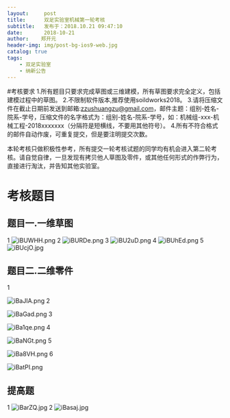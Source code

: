 ```yaml
---
layout:     post
title:      双足实验室机械第一轮考核
subtitle:   发布于：2018.10.21 09:47:10
date:       2018-10-21
author:    郑开元
header-img: img/post-bg-ios9-web.jpg
catalog: true
tags:
    - 双足实验室
    - 纳新公告
---
```


#考核要求
1.所有题目只要求完成草图或三维建模，所有草图要求完全定义，包括建模过程中的草图。
2.不限制软件版本,推荐使用soildworks2018。
3.请将压缩文件在截止日期前发送到邮箱:zzushuangzu@gmail.com，邮件主题：组别-姓名-院系-学号，压缩文件的名字格式为：组别-姓名-院系-学号，如：机械组-xxx-机械工程-2018xxxxxxx（分隔符是短横线，不要用其他符号）。
4.所有不符合格式的邮件自动作废，可重复提交，但是要注明提交次数。

本轮考核只做积极性参考，所有提交一轮考核试题的同学均有机会进入第二轮考核。请自觉自律，一旦发现有拷贝他人草图及零件，或其他任何形式的作弊行为，直接进行淘汰，并告知其他实验室。

# 考核题目
## 题目一.一维草图
1
![iBUWHH.png](https://s1.ax1x.com/2018/10/21/iBUWHH.png)
2
![iBURDe.png](https://s1.ax1x.com/2018/10/21/iBURDe.png)
3
![iBU2uD.png](https://s1.ax1x.com/2018/10/21/iBU2uD.png)
4
![iBUhEd.png](https://s1.ax1x.com/2018/10/21/iBUhEd.png)
5
![iBUcjO.jpg](https://s1.ax1x.com/2018/10/21/iBUcjO.jpg)
## 题目二.二维零件
1

![iBaJIA.png](https://s1.ax1x.com/2018/10/21/iBaJIA.png)
2

![iBaGad.png](https://s1.ax1x.com/2018/10/21/iBaGad.png)
3

![iBa1qe.png](https://s1.ax1x.com/2018/10/21/iBa1qe.png)
4

![iBaNGt.png](https://s1.ax1x.com/2018/10/21/iBaNGt.png)
5

![iBa8VH.png](https://s1.ax1x.com/2018/10/21/iBa8VH.png)
6

![iBatPI.png](https://s1.ax1x.com/2018/10/21/iBatPI.png)
## 提高题
1
![iBarZQ.jpg](https://s1.ax1x.com/2018/10/21/iBarZQ.jpg)
2
![iBasaj.jpg](https://s1.ax1x.com/2018/10/21/iBasaj.jpg)
